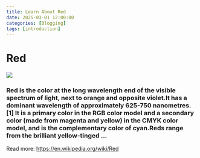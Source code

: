 ```yaml
---
title: Learn About Red
date: 2025-03-01 12:00:00
categories: [Blogging]
tags: [introduction]
---
```


# Red
![](http://graf1x.com/wp-content/uploads/2017/01/shades-of-red-color-palette.jpg)

### Red is the color at the long wavelength end of the visible spectrum of light, next to orange and opposite violet.It has a dominant wavelength of approximately 625-750 nanometres. [1] It is a primary color in the RGB color model and a secondary color (made from magenta and yellow) in the CMYK color model, and is the complementary color of cyan.Reds range from the brilliant yellow-tinged ...
Read more: https://en.wikipedia.org/wiki/Red
    